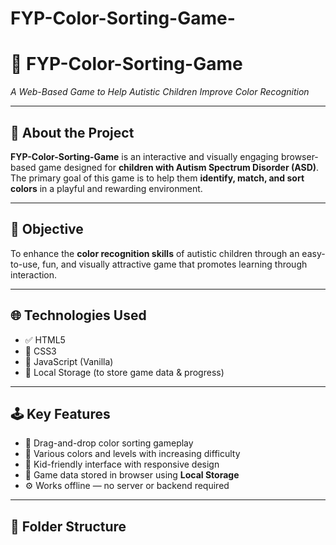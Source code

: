 # FYP-Color-Sorting-Game-
# 🎨 FYP-Color-Sorting-Game  
*A Web-Based Game to Help Autistic Children Improve Color Recognition*

---

## 🧠 About the Project

**FYP-Color-Sorting-Game** is an interactive and visually engaging browser-based game designed for **children with Autism Spectrum Disorder (ASD)**. The primary goal of this game is to help them **identify, match, and sort colors** in a playful and rewarding environment.

---

## 🎯 Objective

To enhance the **color recognition skills** of autistic children through an easy-to-use, fun, and visually attractive game that promotes learning through interaction.

---

## 🌐 Technologies Used

- ✅ HTML5
- 🎨 CSS3
- 🧠 JavaScript (Vanilla)
- 💾 Local Storage (to store game data & progress)

---

## 🕹️ Key Features

- 🧩 Drag-and-drop color sorting gameplay
- 🌈 Various colors and levels with increasing difficulty
- 👦 Kid-friendly interface with responsive design
- 💾 Game data stored in browser using **Local Storage**
- ⚙️ Works offline — no server or backend required

---

## 📂 Folder Structure


